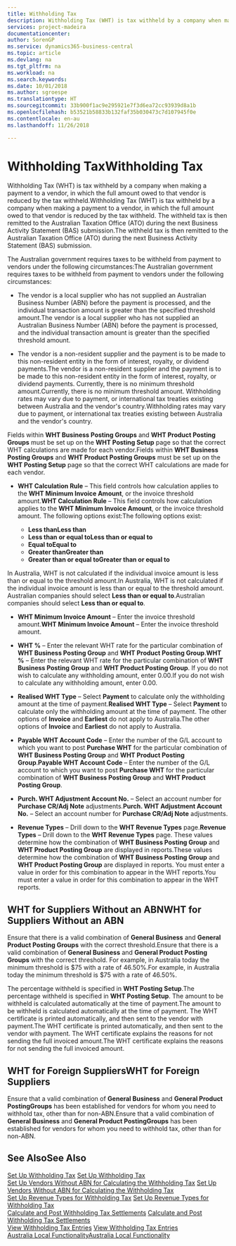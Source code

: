 ```yaml
---
title: Withholding Tax
description: Withholding Tax (WHT) is tax withheld by a company when making a payment to a vendor, in which the full amount owed to that vendor is reduced by the tax withheld. The withheld tax is then remitted to the Australian Taxation Office (ATO) during the next Business Activity Statement (BAS) submission.
services: project-madeira
documentationcenter: 
author: SorenGP
ms.service: dynamics365-business-central
ms.topic: article
ms.devlang: na
ms.tgt_pltfrm: na
ms.workload: na
ms.search.keywords: 
ms.date: 10/01/2018
ms.author: sgroespe
ms.translationtype: HT
ms.sourcegitcommit: 33b900f1ac9e295921e7f3d6ea72cc93939d8a1b
ms.openlocfilehash: b53521b58833b132faf35b030473c7d107945f0e
ms.contentlocale: en-au
ms.lasthandoff: 11/26/2018

---
```

# <a name="withholding-tax"></a><span data-ttu-id="81fd1-104">Withholding Tax</span><span class="sxs-lookup"><span data-stu-id="81fd1-104">Withholding Tax</span></span>
<span data-ttu-id="81fd1-105">Withholding Tax (WHT) is tax withheld by a company when making a payment to a vendor, in which the full amount owed to that vendor is reduced by the tax withheld.</span><span class="sxs-lookup"><span data-stu-id="81fd1-105">Withholding Tax (WHT) is tax withheld by a company when making a payment to a vendor, in which the full amount owed to that vendor is reduced by the tax withheld.</span></span> <span data-ttu-id="81fd1-106">The withheld tax is then remitted to the Australian Taxation Office (ATO) during the next Business Activity Statement (BAS) submission.</span><span class="sxs-lookup"><span data-stu-id="81fd1-106">The withheld tax is then remitted to the Australian Taxation Office (ATO) during the next Business Activity Statement (BAS) submission.</span></span>  

<span data-ttu-id="81fd1-107">The Australian government requires taxes to be withheld from payment to vendors under the following circumstances:</span><span class="sxs-lookup"><span data-stu-id="81fd1-107">The Australian government requires taxes to be withheld from payment to vendors under the following circumstances:</span></span>  

-   <span data-ttu-id="81fd1-108">The vendor is a local supplier who has not supplied an Australian Business Number (ABN) before the payment is processed, and the individual transaction amount is greater than the specified threshold amount.</span><span class="sxs-lookup"><span data-stu-id="81fd1-108">The vendor is a local supplier who has not supplied an Australian Business Number (ABN) before the payment is processed, and the individual transaction amount is greater than the specified threshold amount.</span></span>  

-   <span data-ttu-id="81fd1-109">The vendor is a non-resident supplier and the payment is to be made to this non-resident entity in the form of interest, royalty, or dividend payments.</span><span class="sxs-lookup"><span data-stu-id="81fd1-109">The vendor is a non-resident supplier and the payment is to be made to this non-resident entity in the form of interest, royalty, or dividend payments.</span></span> <span data-ttu-id="81fd1-110">Currently, there is no minimum threshold amount.</span><span class="sxs-lookup"><span data-stu-id="81fd1-110">Currently, there is no minimum threshold amount.</span></span> <span data-ttu-id="81fd1-111">Withholding rates may vary due to payment, or international tax treaties existing between Australia and the vendor's country.</span><span class="sxs-lookup"><span data-stu-id="81fd1-111">Withholding rates may vary due to payment, or international tax treaties existing between Australia and the vendor's country.</span></span>  

<span data-ttu-id="81fd1-112">Fields within **WHT Business Posting Groups** and **WHT Product Posting Groups** must be set up on the **WHT Posting Setup** page so that the correct WHT calculations are made for each vendor.</span><span class="sxs-lookup"><span data-stu-id="81fd1-112">Fields within **WHT Business Posting Groups** and **WHT Product Posting Groups** must be set up on the **WHT Posting Setup** page so that the correct WHT calculations are made for each vendor.</span></span>  

-   <span data-ttu-id="81fd1-113">**WHT Calculation Rule** – This field controls how calculation applies to the **WHT Minimum Invoice Amount**, or the invoice threshold amount.</span><span class="sxs-lookup"><span data-stu-id="81fd1-113">**WHT Calculation Rule** – This field controls how calculation applies to the **WHT Minimum Invoice Amount**, or the invoice threshold amount.</span></span> <span data-ttu-id="81fd1-114">The following options exist:</span><span class="sxs-lookup"><span data-stu-id="81fd1-114">The following options exist:</span></span>  

    - <span data-ttu-id="81fd1-115">**Less than**</span><span class="sxs-lookup"><span data-stu-id="81fd1-115">**Less than**</span></span>  
    - <span data-ttu-id="81fd1-116">**Less than or equal to**</span><span class="sxs-lookup"><span data-stu-id="81fd1-116">**Less than or equal to**</span></span>  
    - <span data-ttu-id="81fd1-117">**Equal to**</span><span class="sxs-lookup"><span data-stu-id="81fd1-117">**Equal to**</span></span>  
    - <span data-ttu-id="81fd1-118">**Greater than**</span><span class="sxs-lookup"><span data-stu-id="81fd1-118">**Greater than**</span></span>  
    - <span data-ttu-id="81fd1-119">**Greater than or equal to**</span><span class="sxs-lookup"><span data-stu-id="81fd1-119">**Greater than or equal to**</span></span>  

<span data-ttu-id="81fd1-120">In Australia, WHT is not calculated if the individual invoice amount is less than or equal to the threshold amount.</span><span class="sxs-lookup"><span data-stu-id="81fd1-120">In Australia, WHT is not calculated if the individual invoice amount is less than or equal to the threshold amount.</span></span> <span data-ttu-id="81fd1-121">Australian companies should select **Less than or equal to**.</span><span class="sxs-lookup"><span data-stu-id="81fd1-121">Australian companies should select **Less than or equal to**.</span></span>  

- <span data-ttu-id="81fd1-122">**WHT Minimum Invoice Amount** – Enter the invoice threshold amount.</span><span class="sxs-lookup"><span data-stu-id="81fd1-122">**WHT Minimum Invoice Amount** – Enter the invoice threshold amount.</span></span>  

- <span data-ttu-id="81fd1-123">**WHT %** – Enter the relevant WHT rate for the particular combination of **WHT Business Posting Group** and **WHT Product Posting Group**.</span><span class="sxs-lookup"><span data-stu-id="81fd1-123">**WHT %** – Enter the relevant WHT rate for the particular combination of **WHT Business Posting Group** and **WHT Product Posting Group**.</span></span> <span data-ttu-id="81fd1-124">If you do not wish to calculate any withholding amount, enter 0.00.</span><span class="sxs-lookup"><span data-stu-id="81fd1-124">If you do not wish to calculate any withholding amount, enter 0.00.</span></span>  

- <span data-ttu-id="81fd1-125">**Realised WHT Type** – Select **Payment** to calculate only the withholding amount at the time of payment.</span><span class="sxs-lookup"><span data-stu-id="81fd1-125">**Realised WHT Type** – Select **Payment** to calculate only the withholding amount at the time of payment.</span></span> <span data-ttu-id="81fd1-126">The other options of **Invoice** and **Earliest** do not apply to Australia.</span><span class="sxs-lookup"><span data-stu-id="81fd1-126">The other options of **Invoice** and **Earliest** do not apply to Australia.</span></span>  

- <span data-ttu-id="81fd1-127">**Payable WHT Account Code** – Enter the number of the G/L account to which you want to post **Purchase WHT** for the particular combination of **WHT Business Posting Group** and **WHT Product Posting Group**.</span><span class="sxs-lookup"><span data-stu-id="81fd1-127">**Payable WHT Account Code** – Enter the number of the G/L account to which you want to post **Purchase WHT** for the particular combination of **WHT Business Posting Group** and **WHT Product Posting Group**.</span></span>  

- <span data-ttu-id="81fd1-128">**Purch. WHT Adjustment Account No.** – Select an account number for **Purchase CR/Adj Note** adjustments.</span><span class="sxs-lookup"><span data-stu-id="81fd1-128">**Purch. WHT Adjustment Account No.** – Select an account number for **Purchase CR/Adj Note** adjustments.</span></span>  

- <span data-ttu-id="81fd1-129">**Revenue Types** – Drill down to the **WHT Revenue Types** page.</span><span class="sxs-lookup"><span data-stu-id="81fd1-129">**Revenue Types** – Drill down to the **WHT Revenue Types** page.</span></span> <span data-ttu-id="81fd1-130">These values determine how the combination of **WHT Business Posting Group** and **WHT Product Posting Group** are displayed in reports.</span><span class="sxs-lookup"><span data-stu-id="81fd1-130">These values determine how the combination of **WHT Business Posting Group** and **WHT Product Posting Group** are displayed in reports.</span></span> <span data-ttu-id="81fd1-131">You must enter a value in order for this combination to appear in the WHT reports.</span><span class="sxs-lookup"><span data-stu-id="81fd1-131">You must enter a value in order for this combination to appear in the WHT reports.</span></span>  

## <a name="wht-for-suppliers-without-an-abn"></a><span data-ttu-id="81fd1-132">WHT for Suppliers Without an ABN</span><span class="sxs-lookup"><span data-stu-id="81fd1-132">WHT for Suppliers Without an ABN</span></span>  
<span data-ttu-id="81fd1-133">Ensure that there is a valid combination of **General Business** and **General Product Posting Groups** with the correct threshold.</span><span class="sxs-lookup"><span data-stu-id="81fd1-133">Ensure that there is a valid combination of **General Business** and **General Product Posting Groups** with the correct threshold.</span></span> <span data-ttu-id="81fd1-134">For example, in Australia today the minimum threshold is $75 with a rate of 46.50%.</span><span class="sxs-lookup"><span data-stu-id="81fd1-134">For example, in Australia today the minimum threshold is $75 with a rate of 46.50%.</span></span>  

<span data-ttu-id="81fd1-135">The percentage withheld is specified in **WHT Posting Setup**.</span><span class="sxs-lookup"><span data-stu-id="81fd1-135">The percentage withheld is specified in **WHT Posting Setup**.</span></span> <span data-ttu-id="81fd1-136">The amount to be withheld is calculated automatically at the time of payment.</span><span class="sxs-lookup"><span data-stu-id="81fd1-136">The amount to be withheld is calculated automatically at the time of payment.</span></span> <span data-ttu-id="81fd1-137">The WHT certificate is printed automatically, and then sent to the vendor with payment.</span><span class="sxs-lookup"><span data-stu-id="81fd1-137">The WHT certificate is printed automatically, and then sent to the vendor with payment.</span></span> <span data-ttu-id="81fd1-138">The WHT certificate explains the reasons for not sending the full invoiced amount.</span><span class="sxs-lookup"><span data-stu-id="81fd1-138">The WHT certificate explains the reasons for not sending the full invoiced amount.</span></span>  

## <a name="wht-for-foreign-suppliers"></a><span data-ttu-id="81fd1-139">WHT for Foreign Suppliers</span><span class="sxs-lookup"><span data-stu-id="81fd1-139">WHT for Foreign Suppliers</span></span>  
<span data-ttu-id="81fd1-140">Ensure that a valid combination of **General Business** and **General Product PostingGroups** has been established for vendors for whom you need to withhold tax, other than for non-ABN.</span><span class="sxs-lookup"><span data-stu-id="81fd1-140">Ensure that a valid combination of **General Business** and **General Product PostingGroups** has been established for vendors for whom you need to withhold tax, other than for non-ABN.</span></span>  

## <a name="see-also"></a><span data-ttu-id="81fd1-141">See Also</span><span class="sxs-lookup"><span data-stu-id="81fd1-141">See Also</span></span>  
 <span data-ttu-id="81fd1-142">[Set Up Withholding Tax](how-to-set-up-withholding-tax.md) </span><span class="sxs-lookup"><span data-stu-id="81fd1-142">[Set Up Withholding Tax](how-to-set-up-withholding-tax.md) </span></span>  
 <span data-ttu-id="81fd1-143">[Set Up Vendors Without ABN for Calculating the Withholding Tax](how-to-set-up-vendors-without-abn-for-calculating-the-withholding-tax.md) </span><span class="sxs-lookup"><span data-stu-id="81fd1-143">[Set Up Vendors Without ABN for Calculating the Withholding Tax](how-to-set-up-vendors-without-abn-for-calculating-the-withholding-tax.md) </span></span>  
 <span data-ttu-id="81fd1-144">[Set Up Revenue Types for Withholding Tax](how-to-set-up-revenue-types-for-withholding-tax.md) </span><span class="sxs-lookup"><span data-stu-id="81fd1-144">[Set Up Revenue Types for Withholding Tax](how-to-set-up-revenue-types-for-withholding-tax.md) </span></span>  
 <span data-ttu-id="81fd1-145">[Calculate and Post Withholding Tax Settlements](how-to-calculate-and-post-withholding-tax-settlements.md) </span><span class="sxs-lookup"><span data-stu-id="81fd1-145">[Calculate and Post Withholding Tax Settlements](how-to-calculate-and-post-withholding-tax-settlements.md) </span></span>  
 <span data-ttu-id="81fd1-146">[View Withholding Tax Entries](how-to-view-withholding-tax-entries.md) </span><span class="sxs-lookup"><span data-stu-id="81fd1-146">[View Withholding Tax Entries](how-to-view-withholding-tax-entries.md) </span></span>  
 [<span data-ttu-id="81fd1-147">Australia Local Functionality</span><span class="sxs-lookup"><span data-stu-id="81fd1-147">Australia Local Functionality</span></span>](australia-local-functionality.md)


